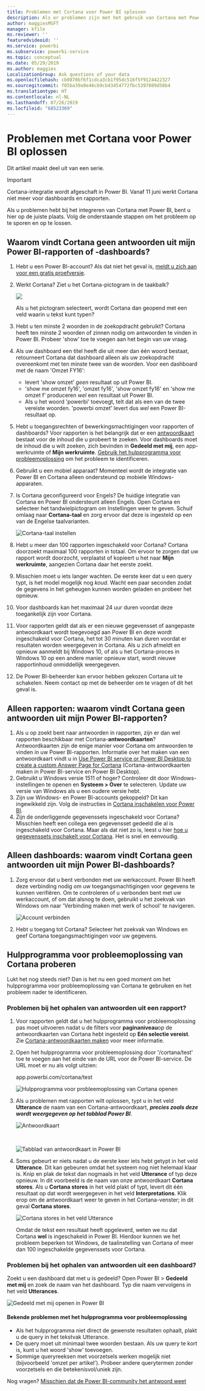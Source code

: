 ```yaml
---
title: Problemen met Cortana voor Power BI oplossen
description: Als er problemen zijn met het gebruik van Cortana met Power BI, probeert u deze suggesties.
author: maggiesMSFT
manager: kfile
ms.reviewer: ''
featuredvideoid: ''
ms.service: powerbi
ms.subservice: powerbi-service
ms.topic: conceptual
ms.date: 05/29/2019
ms.author: maggies
LocalizationGroup: Ask questions of your data
ms.openlocfilehash: cb0870bf6f1cdca3cb1f95dc516f5f9124422327
ms.sourcegitcommit: f05ba39a0e46cb9cb43454772fbc5397089d58b4
ms.translationtype: HT
ms.contentlocale: nl-NL
ms.lasthandoff: 07/26/2019
ms.locfileid: "68523369"
---
```

# <a name="troubleshoot-cortana-for-power-bi"></a>Problemen met Cortana voor Power BI oplossen
Dit artikel maakt deel uit van een serie. 

> [!IMPORTANT]
> Cortana-integratie wordt afgeschaft in Power BI. Vanaf 11 juni werkt Cortana niet meer voor dashboards en rapporten.

Als u problemen hebt bij het integreren van Cortana met Power BI, bent u hier op de juiste plaats. Volg de onderstaande stappen om het probleem op te sporen en op te lossen.

## <a name="why-doesnt-cortana-find-answers-from-my-power-bi-reports-or-dashboards"></a>Waarom vindt Cortana geen antwoorden uit mijn Power BI-rapporten of -dashboards?
1. Hebt u een Power BI-account?  Als dat niet het geval is, [meldt u zich aan voor een gratis proefversie](https://powerbi.microsoft.com/get-started/).
2. Werkt Cortana?  Ziet u het Cortana-pictogram in de taakbalk?

    ![](media/service-cortana-troubleshoot/power-bi-cortana-icon.png)

    Als u het pictogram selecteert, wordt Cortana dan geopend met een veld waarin u tekst kunt typen?
3. Hebt u ten minste 2 woorden in de zoekopdracht gebruikt? Cortana heeft ten minste 2 woorden of zinnen nodig om antwoorden te vinden in Power BI. Probeer 'show' toe te voegen aan het begin van uw vraag.
4. Als uw dashboard een titel heeft die uit meer dan één woord bestaat, retourneert Cortana dat dashboard alleen als uw zoekopdracht overeenkomt met ten minste twee van de woorden. Voor een dashboard met de naam 'Omzet FY16':

   * levert 'show omzet' *geen* resultaat op uit Power BI.   
   * 'show me omzet fy16', 'omzet fy16', 'show omzet fy16' en 'show me omzet f' produceren *wel* een resultaat uit Power BI.    
   * Als u het woord 'powerbi' toevoegt, telt dat als een van de twee vereiste woorden. 'powerbi omzet' levert dus *wel* een Power BI-resultaat op.
5. Hebt u toegangsrechten of bewerkingsmachtigingen voor rapporten of dashboards? Voor rapporten is het belangrijk dat er een [antwoordkaart](service-cortana-answer-cards.md) bestaat voor de inhoud die u probeert te zoeken.  Voor dashboards moet de inhoud die u wilt zoeken, zich bevinden in **Gedeeld met mij**, een app-werkruimte of **Mijn werkruimte**. [Gebruik het hulpprogramma voor probleemoplossing](#try-the-cortana-troubleshooting-tool) om het probleem te identificeren.
6. Gebruikt u een mobiel apparaat?  Momenteel wordt de integratie van Power BI en Cortana alleen ondersteund op mobiele Windows-apparaten.
7. Is Cortana geconfigureerd voor Engels?  De huidige integratie van Cortana en Power BI ondersteunt alleen Engels. Open Cortana en selecteer het tandwielpictogram om Instellingen weer te geven. Schuif omlaag naar **Cortana-taal** en zorg ervoor dat deze is ingesteld op een van de Engelse taalvarianten.

   ![Cortana-taal instellen](media/service-cortana-troubleshoot/power-bi-cortana-language.png)
8. Hebt u meer dan 100 rapporten ingeschakeld voor Cortana?  Cortana doorzoekt maximaal 100 rapporten in totaal.  Om ervoor te zorgen dat uw rapport wordt doorzocht, verplaatst of kopieert u het naar **Mijn werkruimte**, aangezien Cortana daar het eerste zoekt.
9. Misschien moet u iets langer wachten. De eerste keer dat u een query typt, is het model mogelijk nog *koud*. Wacht een paar seconden zodat de gegevens in het geheugen kunnen worden geladen en probeer het opnieuw.
10. Voor dashboards kan het maximaal 24 uur duren voordat deze toegankelijk zijn voor Cortana.    
11. Voor rapporten geldt dat als er een nieuwe gegevensset of aangepaste antwoordkaart wordt toegevoegd aan Power BI en deze wordt ingeschakeld voor Cortana, het tot 30 minuten kan duren voordat er resultaten worden weergegeven in Cortana. Als u zich afmeldt en opnieuw aanmeldt bij Windows 10, of als u het Cortana-proces in Windows 10 op een andere manier opnieuw start, wordt nieuwe rapportinhoud onmiddellijk weergegeven.  
12. De Power BI-beheerder kan ervoor hebben gekozen Cortana uit te schakelen. Neem contact op met de beheerder om te vragen of dit het geval is.

## <a name="reports-only-why-doesnt-cortana-find-answers-from-my-power-bi-reports"></a>Alleen rapporten: waarom vindt Cortana geen antwoorden uit mijn Power BI-rapporten?
1. Als u op zoekt bent naar antwoorden in rapporten, zijn er dan wel rapporten beschikbaar met Cortana-**antwoordkaarten**? Antwoordkaarten zijn de enige manier voor Cortana om antwoorden te vinden in uw Power BI-rapporten.  Informatie over het maken van een antwoordkaart vindt u in [Use Power BI service or Power BI Desktop to create a custom Answer Page for Cortana](service-cortana-answer-cards.md) (Cortana-antwoordkaarten maken in Power BI-service en Power BI Desktop).
2. Gebruikt u Windows versie 1511 of hoger?  Controleer dit door Windows-instellingen te openen en **Systeem > Over** te selecteren. Update uw versie van Windows als u een oudere versie hebt.
3. Zijn uw Windows- en Power BI-accounts gekoppeld? Dit kan ingewikkeld zijn. Volg de instructies in [Cortana inschakelen voor Power BI](service-cortana-enable.md#add-your-power-bi-credentials-to-windows).
4. Zijn de onderliggende gegevenssets ingeschakeld voor Cortana? Misschien heeft een collega een gegevensset gedeeld die al is ingeschakeld voor Cortana. Maar als dat niet zo is, leest u hier [hoe u gegevenssets inschakelt voor Cortana](service-cortana-enable.md). Het is snel en eenvoudig.

## <a name="dashboards-only-why-doesnt-cortana-find-answers-from-my-power-bi-dashboards"></a>Alleen dashboards: waarom vindt Cortana geen antwoorden uit mijn Power BI-dashboards?
1. Zorg ervoor dat u bent verbonden met uw werkaccount. Power BI heeft deze verbinding nodig om uw toegangsmachtigingen voor gegevens te kunnen verifiëren. Om te controleren of u verbonden bent met uw werkaccount, of om dat alsnog te doen, gebruikt u het zoekvak van Windows om naar 'Verbinding maken met werk of school' te navigeren.  

    ![Account verbinden](media/service-cortana-troubleshoot/power-bi-cortana-connect.png)
2. Hebt u toegang tot Cortana? Selecteer het zoekvak van Windows en geef Cortana toegangsmachtigingen voor uw gegevens.

## <a name="try-the-cortana-troubleshooting-tool"></a>Hulpprogramma voor probleemoplossing van Cortana proberen
Lukt het nog steeds niet?  Dan is het nu een goed moment om het hulpprogramma voor probleemoplossing van Cortana te gebruiken en het probleem nader te identificeren.

### <a name="having-trouble-retrieving-answers-from-a-report"></a>Problemen bij het ophalen van antwoorden uit een rapport?
1. Voor rapporten geldt dat u het hulpprogramma voor probleemoplossing pas moet uitvoeren nadat u de filters voor **paginaniveau**op de antwoordkaarten van Cortana hebt ingesteld op **Eén selectie vereist**. Zie [Cortana-antwoordkaarten maken](service-cortana-answer-cards.md) voor meer informatie.
2. Open het hulpprogramma voor probleemoplossing door '/cortana/test' toe te voegen aan het einde van de URL voor de Power BI-service. De URL moet er nu als volgt uitzien:

   app.powerbi.com/cortana/test

   ![Hulpprogramma voor probleemoplossing van Cortana openen](media/service-cortana-troubleshoot/power-bi-cortana-tool2.png)
3. Als u problemen met rapporten wilt oplossen, typt u in het veld **Utterance** de naam van een Cortana-antwoordkaart, ***precies zoals deze wordt weergegeven op het tabblad Power BI***.

   ![Antwoordkaart](media/service-cortana-troubleshoot/power-bi-answer-card-new.png)

   <br>

   ![Tabblad van antwoordkaart in Power BI](media/service-cortana-troubleshoot/power-bi-answer-card2.png)
4. Soms gebeurt er niets nadat u de eerste keer iets hebt getypt in het veld **Utterance**. Dit kan gebeuren omdat het systeem nog niet helemaal klaar is. Knip en plak de tekst dan nogmaals in het veld **Utterance** of typ deze opnieuw. In dit voorbeeld is de naam van onze antwoordkaart **Cortana stores**. Als u **Cortana stores** in het veld plakt of typt, levert dit één resultaat op dat wordt weergegeven in het veld **Interpretations**. Klik erop om de antwoordkaart weer te geven in het Cortana-venster; in dit geval **Cortana stores**.

   ![Cortana stores in het veld Utterance](media/service-cortana-troubleshoot/power-bi-utterance.png)

   Omdat de tekst een resultaat heeft opgeleverd, weten we nu dat Cortana **wel** is ingeschakeld in Power BI. Hierdoor kunnen we het probleem beperken tot Windows, de taalinstelling van Cortana of meer dan 100 ingeschakelde gegevenssets voor Cortana.

### <a name="having-trouble-retrieving-answers-from-a-dashboard"></a>Problemen bij het ophalen van antwoorden uit een dashboard?
Zoekt u een dashboard dat met u is gedeeld?  Open Power BI > **Gedeeld met mij** en zoek de naam van het dashboard.  Typ die naam vervolgens in het veld **Utterances**.

![Gedeeld met mij openen in Power BI](media/service-cortana-troubleshoot/power-bi-cortana-shared-with-me.png)


#### <a name="troubleshooting-tool-known-issues"></a>Bekende problemen met het hulpprogramma voor probleemoplossing
* Als het hulpprogramma niet direct de gewenste resultaten ophaalt, plakt u de query in het tekstvak Utterance.
* De query moet uit minimaal twee woorden bestaan.  Als uw query te kort is, kunt u het woord 'show' toevoegen.
* Sommige queryreeksen met voorzetsels werken mogelijk niet (bijvoorbeeld 'omzet per artikel'). Probeer andere querytermen zonder voorzetsels en die betekenisvol/uniek zijn.

Nog vragen? [Misschien dat de Power BI-community het antwoord weet](http://community.powerbi.com/)
